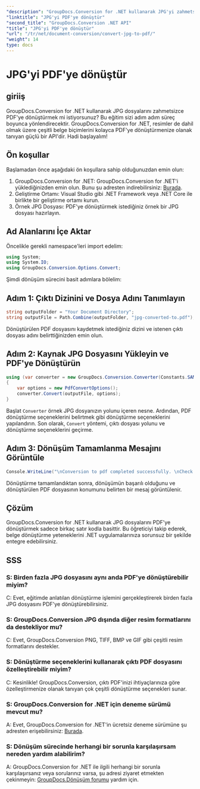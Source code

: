 ```yaml
---
"description": "GroupDocs.Conversion for .NET kullanarak JPG'yi zahmetsizce PDF'ye dönüştürün. Sorunsuz belge dönüşümü için bu adım adım öğreticiyi izleyin."
"linktitle": "JPG'yi PDF'ye dönüştür"
"second_title": "GroupDocs.Conversion .NET API"
"title": "JPG'yi PDF'ye dönüştür"
"url": "/tr/net/document-conversion/convert-jpg-to-pdf/"
"weight": 14
type: docs
---
```

# JPG'yi PDF'ye dönüştür

## giriiş

GroupDocs.Conversion for .NET kullanarak JPG dosyalarını zahmetsizce PDF'ye dönüştürmek mi istiyorsunuz? Bu eğitim sizi adım adım süreç boyunca yönlendirecektir. GroupDocs.Conversion for .NET, resimler de dahil olmak üzere çeşitli belge biçimlerini kolayca PDF'ye dönüştürmenize olanak tanıyan güçlü bir API'dir. Hadi başlayalım!

## Ön koşullar

Başlamadan önce aşağıdaki ön koşullara sahip olduğunuzdan emin olun:

1. GroupDocs.Conversion for .NET: GroupDocs.Conversion for .NET'i yüklediğinizden emin olun. Bunu şu adresten indirebilirsiniz: [Burada](https://releases.groupdocs.com/conversion/net/).
2. Geliştirme Ortamı: Visual Studio gibi .NET Framework veya .NET Core ile birlikte bir geliştirme ortamı kurun.
3. Örnek JPG Dosyası: PDF'ye dönüştürmek istediğiniz örnek bir JPG dosyası hazırlayın.

## Ad Alanlarını İçe Aktar

Öncelikle gerekli namespace'leri import edelim:

```csharp
using System;
using System.IO;
using GroupDocs.Conversion.Options.Convert;
```

Şimdi dönüşüm sürecini basit adımlara bölelim:

## Adım 1: Çıktı Dizinini ve Dosya Adını Tanımlayın

```csharp
string outputFolder = "Your Document Directory";
string outputFile = Path.Combine(outputFolder, "jpg-converted-to.pdf");
```

Dönüştürülen PDF dosyasını kaydetmek istediğiniz dizini ve istenen çıktı dosyası adını belirttiğinizden emin olun.

## Adım 2: Kaynak JPG Dosyasını Yükleyin ve PDF'ye Dönüştürün

```csharp
using (var converter = new GroupDocs.Conversion.Converter(Constants.SAMPLE_JPG))
{
    var options = new PdfConvertOptions();
    converter.Convert(outputFile, options);
}
```

Başlat `Converter` örnek JPG dosyanızın yolunu içeren nesne. Ardından, PDF dönüştürme seçeneklerini belirtmek gibi dönüştürme seçeneklerini yapılandırın. Son olarak, `Convert` yöntemi, çıktı dosyası yolunu ve dönüştürme seçeneklerini geçirme.

## Adım 3: Dönüşüm Tamamlanma Mesajını Görüntüle

```csharp
Console.WriteLine("\nConversion to pdf completed successfully. \nCheck output in {0}", outputFolder);
```

Dönüştürme tamamlandıktan sonra, dönüşümün başarılı olduğunu ve dönüştürülen PDF dosyasının konumunu belirten bir mesaj görüntülenir.

## Çözüm

GroupDocs.Conversion for .NET kullanarak JPG dosyalarını PDF'ye dönüştürmek sadece birkaç satır kodla basittir. Bu öğreticiyi takip ederek, belge dönüştürme yeteneklerini .NET uygulamalarınıza sorunsuz bir şekilde entegre edebilirsiniz.

## SSS

### S: Birden fazla JPG dosyasını aynı anda PDF'ye dönüştürebilir miyim?

C: Evet, eğitimde anlatılan dönüştürme işlemini gerçekleştirerek birden fazla JPG dosyasını PDF'ye dönüştürebilirsiniz.

### S: GroupDocs.Conversion JPG dışında diğer resim formatlarını da destekliyor mu?

C: Evet, GroupDocs.Conversion PNG, TIFF, BMP ve GIF gibi çeşitli resim formatlarını destekler.

### S: Dönüştürme seçeneklerini kullanarak çıktı PDF dosyasını özelleştirebilir miyim?

C: Kesinlikle! GroupDocs.Conversion, çıktı PDF'inizi ihtiyaçlarınıza göre özelleştirmenize olanak tanıyan çok çeşitli dönüştürme seçenekleri sunar.

### S: GroupDocs.Conversion for .NET için deneme sürümü mevcut mu?

A: Evet, GroupDocs.Conversion for .NET'in ücretsiz deneme sürümüne şu adresten erişebilirsiniz: [Burada](https://releases.groupdocs.com/).

### S: Dönüşüm sürecinde herhangi bir sorunla karşılaşırsam nereden yardım alabilirim?

A: GroupDocs.Conversion for .NET ile ilgili herhangi bir sorunla karşılaşırsanız veya sorularınız varsa, şu adresi ziyaret etmekten çekinmeyin: [GroupDocs.Dönüşüm forumu](https://forum.groupdocs.com/c/conversion/11) yardım için.